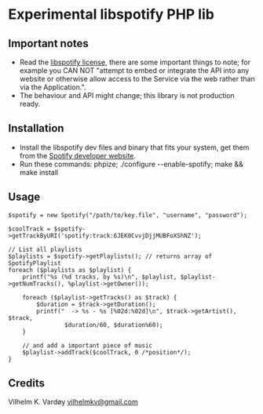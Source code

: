 # Experimental libspotify PHP lib

## Important notes

  - Read the [libspotify license][1], there are some important things to note; for example you CAN NOT "attempt to embed or integrate the API into any website or otherwise allow access to the Service via the web rather than via the Application.".
  - The behaviour and API might change; this library is not production ready.

[1]: http://developer.spotify.com/en/libspotify/terms-of-use/ "libspotify terms of use"

## Installation

  - Install the libspotify dev files and binary that fits your system, get them from the [Spotify developer website][2].
  - Run these commands: phpize; ./configure --enable-spotify; make && make install

[2]: http://developer.spotify.com/

## Usage

    $spotify = new Spotify("/path/to/key.file", "username", "password");
    
	$coolTrack = $spotify->getTrackByURI('spotify:track:6JEK0CvvjDjjMUBFoXShNZ');
     
	// List all playlists
	$playlists = $spotify->getPlaylists(); // returns array of SpotifyPlaylist
	foreach ($playlists as $playlist) {
		printf("%s (%d tracks, by %s)\n", $playlist, $playlist->getNumTracks(), %playlist->getOwner());

		foreach ($playlist->getTracks() as $track) {
			$duration = $track->getDuration();
			printf("  -> %s - %s [%02d:%02d]\n", $track->getArtist(), $track,
					$duration/60, $duration%60);
		}

		// and add a important piece of music
		$playlist->addTrack($coolTrack, 0 /*position*/);
	}

## Credits

Vilhelm K. Vardøy <vilhelmkv@gmail.com>
